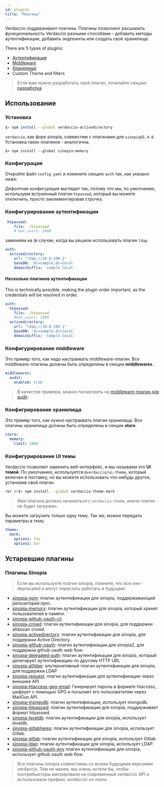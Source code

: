 ```yaml
---
id: plugins
title: "Плагины"
---
```


Verdaccio поддерживает плагины. Плагины позволяют расширить функциональность Verdaccio разными способами - добавить методы аутентификации, добавить эндпоинты или создать своё хранилище.

There are 5 types of plugins:

* [Аутентификация](plugin-auth.md)
* [Middleware](plugin-middleware.md)
* [Хранилище](plugin-storage.md)
* Custom Theme and filters

> Если вам нужно разработать свой плагин, почитайте секцию [разработка](dev-plugins.md).

## Использование

### Установка

```bash
$> npm install --global verdaccio-activedirectory
```

`verdaccio`, как форк sinopia, совместим с плагинами для `sinopia@1.4.0`. Установка таких плагинов - аналогична.

    $> npm install --global sinopia-memory
    

### Конфигурация

Откройте файл `config.yaml` и измените секцию `auth` так, как указано ниже:

Дефолтная конфигурация выглядит так, потому что мы, по умолчанию, используем встроенный плагин `htpasswd`, который вы можете отключить, просто закомментировав строчку.

### Конфигурирование аутентификации

```yaml
 htpasswd:
    file: ./htpasswd
    # max_users: 1000
```

заменяем на (в случае, когда вы решили использовать плагин `ldap`.

```yaml
auth:
  activedirectory:
    url: "ldap://10.0.100.1"
    baseDN: 'dc=sample,dc=local'
    domainSuffix: 'sample.local'
```

#### Несколько плагинов аутентификации

This is technically possible, making the plugin order important, as the credentials will be resolved in order.

```yaml
auth:
  htpasswd:
    file: ./htpasswd
    #max_users: 1000
  activedirectory:
    url: "ldap://10.0.100.1"
    baseDN: 'dc=sample,dc=local'
    domainSuffix: 'sample.local'
```

### Конфигурирование middleware

Это пример того, как надо настраивать middleware-плагин. Все middleware-плагины должны быть определены в секции **middlewares**.

```yaml
middlewares:
  audit:
    enabled: true
```

> В качестве примера, можно посмотреть на [middleware-плагин для audit](https://github.com/verdaccio/verdaccio-audit).

### Конфигрирование хранилища

Это пример того, как нужно настраивать плагин хранилища. Все плагины хранилища должны быть определены в секции **store**.

```yaml
store:
  memory:
    limit: 1000
```

### Конфигурирование UI темы

Verdaccio позволяет заменить веб-интерфейс, и мы называем это **UI темой**. По умолчанию, используется `@verdaccio/ui-theme`, который включен в поставку, но вы можете использовать что-нибудь другое, установив свой плагин.

```bash
<br />$> npm install --global verdaccio-theme-dark

```

> Имя плагина должно начинаться с `verdaccio-theme`, иначе плагин не будет загружен.

Вы можете загрузить только одну тему. Так же, можно передать параметры в тему.

```yaml
theme:
  dark:
    option1: foo
    option2: bar
```

## Устаревшие плагины

### Плагины Sinopia

> Если вы используете плагин sinopia, помните, что все они - deprecated и могут перестать работать в будущем.

* [sinopia-npm](https://www.npmjs.com/package/sinopia-npm): плагин аутентификации для sinopia, поддерживающий репозиторий npm.
* [sinopia-memory](https://www.npmjs.com/package/sinopia-memory): плагин аутентификации для sinopia, который хранит пользователей в памяти.
* [sinopia-github-oauth-cli](https://www.npmjs.com/package/sinopia-github-oauth-cli).
* [sinopia-crowd](https://www.npmjs.com/package/sinopia-crowd): плагин аутентификации для sinopia, для поддержки atlassian crowd.
* [sinopia-activedirectory](https://www.npmjs.com/package/sinopia-activedirectory): плагин аутентификации для sinopia, для поддержки Active Directory.
* [sinopia-github-oauth](https://www.npmjs.com/package/sinopia-github-oauth): плагин аутентификации для sinopia2, для поддержки github oauth web flow.
* [sinopia-delegated-auth](https://www.npmjs.com/package/sinopia-delegated-auth): плагин аутентификации для sinopia, который делегирует аутентификацию по другому HTTP URL
* [sinopia-altldap](https://www.npmjs.com/package/sinopia-altldap): альтернативный плагин аутентификации для sinopia, для поддержки LDAP
* [sinopia-request](https://www.npmjs.com/package/sinopia-request): плагин аутентификации для аутентификации через внешнее API.
* [sinopia-htaccess-gpg-email](https://www.npmjs.com/package/sinopia-htaccess-gpg-email): Генерирует пароль в формате htaccess, шифрует с помощью GPG и посылает его пользователям через MailGun API.
* [sinopia-mongodb](https://www.npmjs.com/package/sinopia-mongodb): плагин аутентификации, использует mongodb.
* [sinopia-htpasswd](https://www.npmjs.com/package/sinopia-htpasswd): плагин аутентификации для sinopia, поддерживает формат htpasswd.
* [sinopia-leveldb](https://www.npmjs.com/package/sinopia-leveldb): плагин аутентификации для sinopia, использует leveldb.
* [sinopia-gitlabheres](https://www.npmjs.com/package/sinopia-gitlabheres): плагин аутентификации для sinopia, использует Gitlab.
* [sinopia-gitlab](https://www.npmjs.com/package/sinopia-gitlab): плагин аутентификации для sinopia, использует Gitlab
* [sinopia-ldap](https://www.npmjs.com/package/sinopia-ldap): плагин аутентификации для sinopia, использует LDAP.
* [sinopia-github-oauth-env](https://www.npmjs.com/package/sinopia-github-oauth-env) плагин аутентификации для sinopia, использует github oauth web flow.

> Все плагины sinopia совместимы со всеми будущими версиями verdaccio. Тем не менее, мы очень хотели бы, чтобы контрибьюторы мигрировали на современный verdaccio API и использовали префикс *verdaccio-xx-name*.